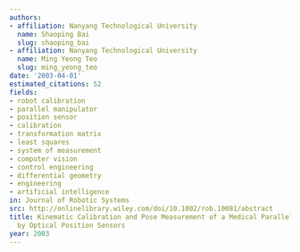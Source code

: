 ```yaml
---
authors:
- affiliation: Nanyang Technological University
  name: Shaoping Bai
  slug: shaoping_bai
- affiliation: Nanyang Technological University
  name: Ming Yeong Teo
  slug: ming_yeong_teo
date: '2003-04-01'
estimated_citations: 52
fields:
- robot calibration
- parallel manipulator
- position sensor
- calibration
- transformation matrix
- least squares
- system of measurement
- computer vision
- control engineering
- differential geometry
- engineering
- artificial intelligence
in: Journal of Robotic Systems
src: http://onlinelibrary.wiley.com/doi/10.1002/rob.10081/abstract
title: Kinematic Calibration and Pose Measurement of a Medical Parallel Manipulator
  by Optical Position Sensors
year: 2003
---
```


